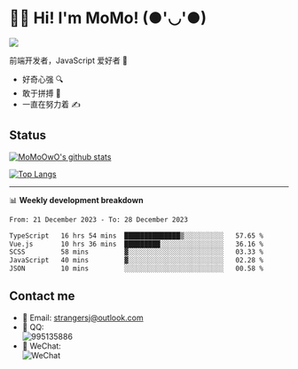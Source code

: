 # 👨‍🎓 Hi! I'm MoMo! (●'◡'●)

[![](https://img.shields.io/badge/-@MoMoOwO-%23181717?style=flat-square&logo=github)](https://github.com/MoMoOwO)

前端开发者，JavaScript 爱好者 💖
- 好奇心强 🔍
- 敢于拼搏 💪
- 一直在努力着 ✍

## Status

[![MoMoOwO's github stats](https://github-readme-stats.vercel.app/api?username=MoMoOwO&show_icons=true&theme=tokyonight)](https://github.com/MoMoOwO)

[![Top Langs](https://github-readme-stats.vercel.app/api/top-langs/?username=MoMoOwO&layout=compact&theme=tokyonight)](https://github.com/MoMoOwO)

---

📊 **Weekly development breakdown**

<!--START_SECTION:waka-->

```txt
From: 21 December 2023 - To: 28 December 2023

TypeScript   16 hrs 54 mins  ██████████████▒░░░░░░░░░░   57.65 %
Vue.js       10 hrs 36 mins  █████████░░░░░░░░░░░░░░░░   36.16 %
SCSS         58 mins         ▓░░░░░░░░░░░░░░░░░░░░░░░░   03.33 %
JavaScript   40 mins         ▓░░░░░░░░░░░░░░░░░░░░░░░░   02.28 %
JSON         10 mins         ░░░░░░░░░░░░░░░░░░░░░░░░░   00.58 %
```

<!--END_SECTION:waka-->

## Contact me

- 📧 Email: strangersj@outlook.com
- 🐧 QQ:  
  ![995135886](https://i.loli.net/2020/11/27/Yx6eDSQi34Va5IA.jpg)
- 💭 WeChat:  
  ![WeChat](https://i.loli.net/2020/11/27/wWX6uVoIQqig5KP.jpg)
  
